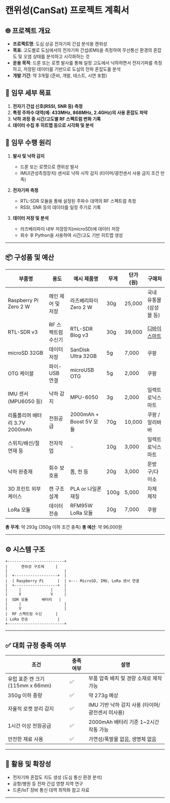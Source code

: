 # 캔위성(CanSat) 프로젝트 계획서

## 🌐 프로젝트 개요

* **프로젝트명**: 도심 상공 전자기파 간섭 분석용 캔위성
* **목표**: 고도별로 도심에서의 전자기파 간섭(EMI)을 측정하여 무선통신 환경의 혼잡도 및 오염 상태를 분석하고 시각화하는 것
* **운용 목적**: 드론 또는 로켓 발사를 통해 일정 고도에서 낙하하면서 전자기파를 측정하고, 저장된 데이터를 기반으로 도심의 전파 혼잡도를 분석
* **개발 기간**: 약 3개월 (준비, 개발, 테스트, 시연 포함)

## 🎯 임무 세부 목표

1. **전자기 간섭 신호(RSSI, SNR 등) 측정**
2. **특정 주파수 대역(예: 433MHz, 868MHz, 2.4GHz)의 사용 혼잡도 파악**
3. **낙하 과정 중 시간/고도별 RF 스펙트럼 변화 기록**
4. **데이터 수집 후 히트맵 등으로 시각화 및 분석**

## 🧪 임무 수행 원리

1. **발사 및 낙하 감지**

   * 드론 또는 로켓으로 캔위성 발사
   * IMU(관성측정장치) 센서로 낙하 시작 감지 (타이머/광전센서 사용 금지 조건 만족)

2. **전자기파 측정**

   * RTL-SDR 모듈을 통해 설정된 주파수 대역의 RF 스펙트럼 측정
   * RSSI, SNR 등의 데이터를 일정 주기로 기록

3. **데이터 저장 및 분석**

   * 라즈베리파이 내부 저장장치(microSD)에 데이터 저장
   * 회수 후 Python을 사용하여 시간/고도 기반 히트맵 생성

---

## 📦 구성품 및 예산

| 부품명                    | 용도          | 예시 제품명                | 무게   | 단가(원)  | 구매처                                                         |
| ---------------------- | ----------- | --------------------- | ---- | ------ | ----------------------------------------------------------- |
| Raspberry Pi Zero 2 W  | 메인 제어 및 저장  | 라즈베리파이 Zero 2 W       | 30g  | 25,000 | 국내 유통몰 (삼성몰 등)                                              |
| RTL-SDR v3             | RF 스펙트럼 수신기 | RTL-SDR Blog v3       | 30g  | 39,000 | [디바이스마트](https://www.devicemart.co.kr/goods/view?no=142933) |
| microSD 32GB           | 데이터 저장      | SanDisk Ultra 32GB    | 5g   | 7,000  | 쿠팡                                                          |
| OTG 케이블                | 파이-USB 연결   | microUSB OTG          | 5g   | 2,000  | 쿠팡                                                          |
| IMU 센서 (MPU6050 등)     | 낙하 감지       | MPU-6050              | 3g   | 2,000  | 일렉트로닉스마트                                                    |
| 리튬폴리머 배터리 3.7V 2000mAh | 전원공급        | 2000mAh + Boost 5V 모듈 | 70g  | 10,000 | 쿠팡 / 알리바바                                                   |
| 스위치/배선/절연재 등           | 전자작업        | -                     | 10g  | 3,000  | 일렉트로닉스마트                                                    |
| 낙하 완충재                 | 회수 보호용      | 폼, 천 등                | 20g  | 3,000  | 문방구/다이소                                                     |
| 3D 프린트 외부 케이스          | 캔 구조 설계     | PLA or 나일론 재질         | 100g | 5,000  | 자체 제작                                                       |
|LoRa 모듈	|데이터 전송|	RFM95W LoRa 모듈|	20g|7,000|	쿠팡|

**총 무게**: 약 293g (350g 이하 조건 충족)
**총 예산**: 약 96,000원

---

## ⚙️ 시스템 구조

```
+-------------------------+
|      캔위성 구조체     |
|                         |
|  +-------------------+  |
|  | Raspberry Pi      |  | <--- MicroSD, IMU, LoRa 센서 연결
|  +-------------------+  |
|     |             |     |
|     V             V     |
|  SDR 모듈      배터리   |
|     |                   |
|     V                   |
|  RF 스펙트럼 수신      |
| LoRa 전송             |
+-------------------------+
```

---

## ✅ 대회 규정 충족 여부

| 조건                        | 충족 여부 | 설명                             |
| ------------------------- | ----- | ------------------------------ |
| 유럽 표준 캔 크기 (115mm x 66mm) | ✅     | 부품 압축 배치 및 경량 소재로 제작 가능        |
| 350g 이하 중량                | ✅     | 약 273g 예상                      |
| 자율적 로켓 분리 감지              | ✅     | IMU 기반 낙하 감지 사용 (타이머/광전센서 미사용) |
| 1시간 이상 전원공급               | ✅     | 2000mAh 배터리 기준 1\~2시간 작동 가능    |
| 안전한 재료 사용                 | ✅     | 가연성/폭발물 없음, 생명체 없음             |

---

## 🧠 활용 및 확장성

* 전자기파 혼잡도 지도 생성 (도심 통신 환경 분석)
* 공항/병원 등 전파 간섭 영향 지역 연구
* 드론/IoT 장비 통신 대역 최적화 참고 자료

---




